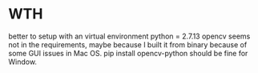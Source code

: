 # WTH

better to setup with an virtual environment
python = 2.7.13
opencv seems not in the requirements, maybe because I built it from binary because of some GUI issues in Mac OS.
pip install opencv-python should be fine for Window.
